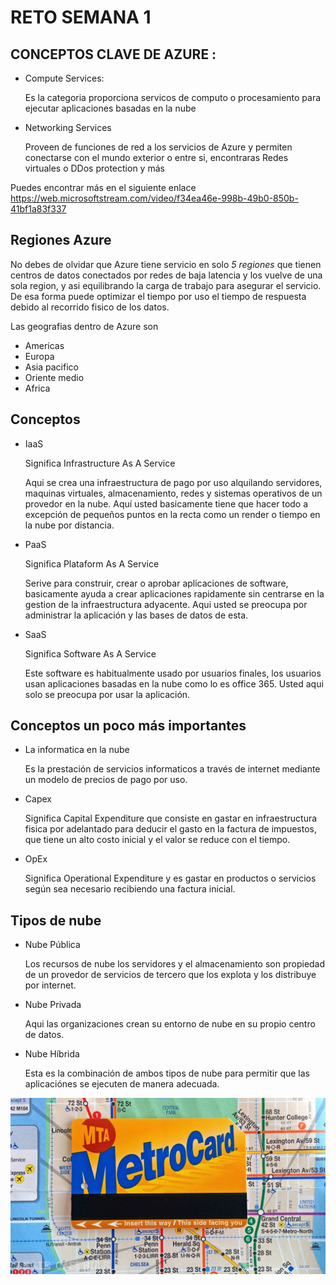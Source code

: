 # RETO SEMANA 1 #
## CONCEPTOS CLAVE DE AZURE : 
- Compute Services:

  Es la categoria proporciona servicos de computo o procesamiento para ejecutar aplicaciones basadas en la nube

- Networking Services
  
  Proveen de funciones de red a los servicios de Azure y permiten conectarse con el mundo exterior o entre si, encontraras Redes virtuales o DDos protection y más

Puedes encontrar más en el siguiente enlace <https://web.microsoftstream.com/video/f34ea46e-998b-49b0-850b-41bf1a83f337>

## Regiones Azure ##
No debes de olvidar que Azure tiene servicio en solo _5 regiones_ que tienen centros de datos conectados por redes de baja latencia y los vuelve de una sola region, y asi equilibrando la carga de trabajo para asegurar el servicio.
De esa forma puede optimizar el tiempo por uso el tiempo de respuesta debido al recorrido fisico de los datos.

Las geografias dentro de Azure son

- Americas
- Europa
- Asia pacifico
- Oriente medio
- Africa

## Conceptos
- IaaS
  
  Significa Infrastructure As A Service
  
  Aqui se crea una infraestructura de pago por uso alquilando servidores, maquinas virtuales, almacenamiento, redes y sistemas operativos de un provedor en la nube. Aquí usted basicamente tiene que hacer todo a excepción de pequeños puntos en la recta como un render o tiempo en la nube por distancia.

- PaaS
  
  Significa Plataform As A Service

  Serive para construir, crear o aprobar aplicaciones de software, basicamente ayuda a crear aplicaciones rapidamente sin centrarse en la gestion de la infraestructura adyacente. Aqui usted se preocupa por administrar la aplicación y las bases de datos de esta.
- SaaS
  
  Significa Software As A Service

  Este software es habitualmente usado por usuarios finales, los usuarios usan aplicaciones basadas en la nube como lo es office 365. Usted aqui solo se preocupa por usar la aplicación.

## Conceptos un poco más importantes
- La informatica en la nube
  
  Es la prestación de servicios informaticos a través de internet mediante un modelo de precios de pago por uso.

- Capex

  Significa Capital Expenditure que consiste en gastar en infraestructura fisica por adelantado para deducir el gasto en la factura de impuestos, que tiene un alto costo inicial y el valor se reduce con el tiempo.

- OpEx

  
  Significa Operational Expenditure y es gastar en productos o servicios según sea necesario recibiendo una factura inicial.

## Tipos de nube

- Nube Pública
  
  Los recursos de nube los servidores y el almacenamiento son propiedad de un provedor de servicios de tercero que los explota y los distribuye por internet.

- Nube Privada
  
  Aqui las organizaciones crean su entorno de nube en su propio centro de datos.

- Nube Híbrida
  
  Esta es la combinación de ambos tipos de nube para permitir que las aplicaciónes se ejecuten de manera adecuada.
  
![Screenshot](Imagenes\A.jpg)
